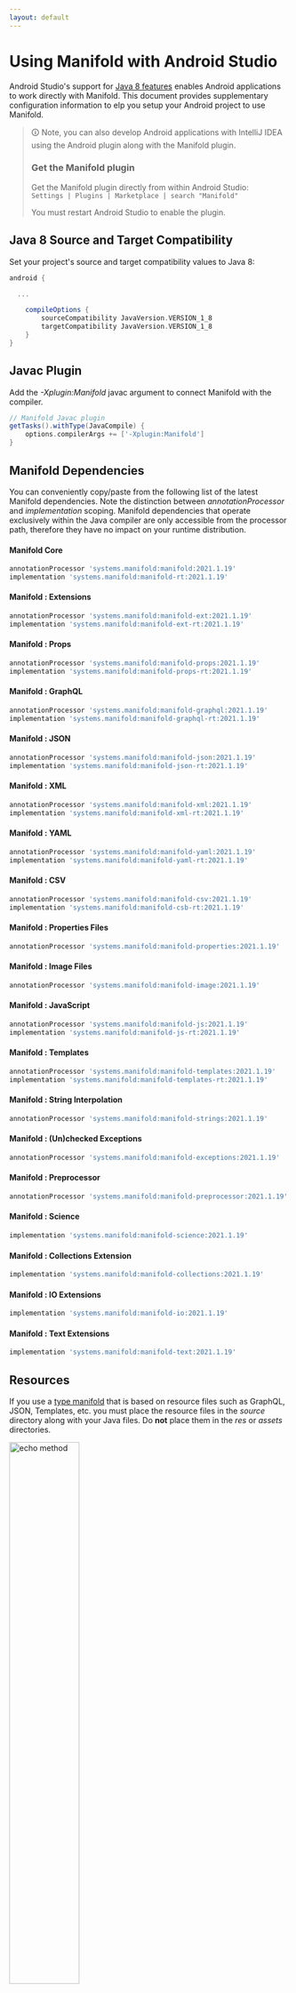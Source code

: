 ```yaml
---
layout: default
---
```


# Using Manifold with Android Studio

Android Studio's support for [Java 8 features](https://developer.android.com/studio/write/java8-support.html) enables
Android applications to work directly with Manifold. This document provides supplementary configuration information to
elp you setup your Android project to use Manifold.

>🛈 Note, you can also develop Android applications with IntelliJ IDEA using the Android plugin along with the Manifold
>plugin. 
>
>### Get the Manifold plugin
>Get the Manifold plugin directly from within Android Studio:
><br>
>`Settings | Plugins | Marketplace | search "Manifold"`
><br>
> 
>You must restart Android Studio to enable the plugin. 
 
## Java 8 Source and Target Compatibility 
Set your project's source and target compatibility values to Java 8:

```groovy
android {

  ...

    compileOptions {
        sourceCompatibility JavaVersion.VERSION_1_8
        targetCompatibility JavaVersion.VERSION_1_8
    }
}
```

## Javac Plugin
Add the *-Xplugin:Manifold* javac argument to connect Manifold with the compiler.

```groovy
// Manifold Javac plugin
getTasks().withType(JavaCompile) {
    options.compilerArgs += ['-Xplugin:Manifold']
}
```    

## Manifold Dependencies
You can conveniently copy/paste from the following list of the latest Manifold dependencies. Note the distinction
between *annotationProcessor* and *implementation* scoping. Manifold dependencies that operate exclusively within the
Java compiler are only accessible from the processor path, therefore they have no impact on your runtime distribution.

#### Manifold Core
```groovy
annotationProcessor 'systems.manifold:manifold:2021.1.19'
implementation 'systems.manifold:manifold-rt:2021.1.19'
```
#### Manifold : Extensions
```groovy
annotationProcessor 'systems.manifold:manifold-ext:2021.1.19'
implementation 'systems.manifold:manifold-ext-rt:2021.1.19'
```
#### Manifold : Props
```groovy
annotationProcessor 'systems.manifold:manifold-props:2021.1.19'
implementation 'systems.manifold:manifold-props-rt:2021.1.19'
```
#### Manifold : GraphQL
```groovy
annotationProcessor 'systems.manifold:manifold-graphql:2021.1.19'
implementation 'systems.manifold:manifold-graphql-rt:2021.1.19'
```
#### Manifold : JSON
```groovy
annotationProcessor 'systems.manifold:manifold-json:2021.1.19'
implementation 'systems.manifold:manifold-json-rt:2021.1.19'
```
#### Manifold : XML
```groovy
annotationProcessor 'systems.manifold:manifold-xml:2021.1.19'
implementation 'systems.manifold:manifold-xml-rt:2021.1.19'
```
#### Manifold : YAML
```groovy
annotationProcessor 'systems.manifold:manifold-yaml:2021.1.19'
implementation 'systems.manifold:manifold-yaml-rt:2021.1.19'
```
#### Manifold : CSV
```groovy
annotationProcessor 'systems.manifold:manifold-csv:2021.1.19'
implementation 'systems.manifold:manifold-csb-rt:2021.1.19'
```
#### Manifold : Properties Files
```groovy
annotationProcessor 'systems.manifold:manifold-properties:2021.1.19'
```
#### Manifold : Image Files
```groovy
annotationProcessor 'systems.manifold:manifold-image:2021.1.19'
```
#### Manifold : JavaScript
```groovy
annotationProcessor 'systems.manifold:manifold-js:2021.1.19'
implementation 'systems.manifold:manifold-js-rt:2021.1.19'
```
#### Manifold : Templates
```groovy
annotationProcessor 'systems.manifold:manifold-templates:2021.1.19'
implementation 'systems.manifold:manifold-templates-rt:2021.1.19'
```
#### Manifold : String Interpolation
```groovy
annotationProcessor 'systems.manifold:manifold-strings:2021.1.19'
```
#### Manifold : (Un)checked Exceptions
```groovy
annotationProcessor 'systems.manifold:manifold-exceptions:2021.1.19'
```
#### Manifold : Preprocessor
```groovy
annotationProcessor 'systems.manifold:manifold-preprocessor:2021.1.19'
```
#### Manifold : Science
```groovy
implementation 'systems.manifold:manifold-science:2021.1.19'
```
#### Manifold : Collections Extension
```groovy
implementation 'systems.manifold:manifold-collections:2021.1.19'
```
#### Manifold : IO Extensions
```groovy
implementation 'systems.manifold:manifold-io:2021.1.19'
```
#### Manifold : Text Extensions
```groovy
implementation 'systems.manifold:manifold-text:2021.1.19'
```

## Resources

If you use a [type manifold](https://github.com/manifold-systems/manifold/tree/master/manifold-core-parent/manifold#the-big-picture)
that is based on resource files such as GraphQL, JSON, Templates, etc. you must place the resource files in the 
*source* directory along with your Java files.  Do **not** place them in the *res* or *assets* directories.
 
<p><img src="http://manifold.systems/images/android_resources.png" alt="echo method" width="50%" height="50%"/></p> 

